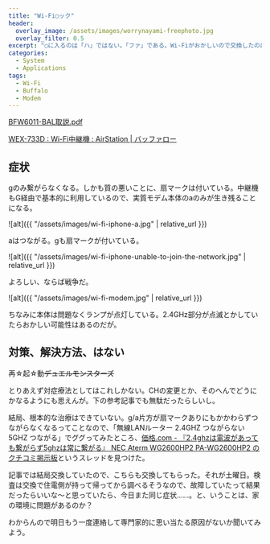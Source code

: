 ```yaml
---
title: "Wi-Fi◯ック"
header:
  overlay_image: /assets/images/worrynayami-freephoto.jpg
  overlay_filter: 0.5
excerpt: "◯に入るのは「ハ」ではない。「ファ」である。Wi-Fiがおかしいので交換したのにまったく同じ症状で繋がらなくなる。Wi-Fiは「住友電工　BFW6011-BAL」、中継機として「BUFFALO　WEX-733D」。"
categories:
  - System
  - Applications
tags:
  - Wi-Fi
  - Buffalo
  - Modem
---
```


[BFW6011-BAL取説.pdf](http://gozura101.chukai.ne.jp/photolib/Cco00417/26713.pdf)

[WEX-733D : Wi-Fi中継機 : AirStation \| バッファロー](https://www.buffalo.jp/product/detail/wex-733d.html)

## 症状

gのみ繋がらなくなる。しかも質の悪いことに、扇マークは付いている。中継機もG経由で基本的に利用しているので、実質モデム本体のaのみが生き残ることになる。

![alt]({{ "/assets/images/wi-fi-iphone-a.jpg" | relative_url }})
<figcaption>aはつながる。gも扇マークが付いている。</figcaption>
<p></p>

![alt]({{ "/assets/images/wi-fi-iphone-unable-to-join-the-network.jpg" | relative_url }})
<figcaption>よろしい、ならば戦争だ。</figcaption>
<p></p>

![alt]({{ "/assets/images/wi-fi-modem.jpg" | relative_url }})
<figcaption>ちなみに本体は問題なくランプが点灯している。2.4GHz部分が点滅とかしていたらおかしい可能性はあるのだが。</figcaption>
<p></p>

## 対策、解決方法、はない

再☆起☆動~~デュエルモンスターズ~~

とりあえず対症療法としてはこれしかない。CHの変更とか、そのへんでどうにかなるようにも思えんが。下の参考記事でも無駄だったらしいし。

結局、根本的な治療はできていない。g/a片方が扇マークありにもかかわらずつながらなくなるってことなので、「無線LANルーター 2.4GHZ つながらない 5GHZ つながる」でググってみたところ、[価格.com - 『2.4ghzは電波があっても繋がらず5ghzは常に繋がる』 NEC Aterm WG2600HP2 PA-WG2600HP2 のクチコミ掲示板](https://bbs.kakaku.com/bbs/K0000913523/SortID=20794322/#20794322)というスレッドを見つけた。

記事では結局交換していたので、こちらも交換してもらった。それが土曜日。検査は交換で住電側が持って帰ってから調べるそうなので、故障していたって結果だったらいいな〜と思っていたら、今日また同じ症状……。と、いうことは、家の環境に問題があるのか？

わからんので明日もう一度連絡して専門家的に思い当たる原因がないか聞いてみよう。
